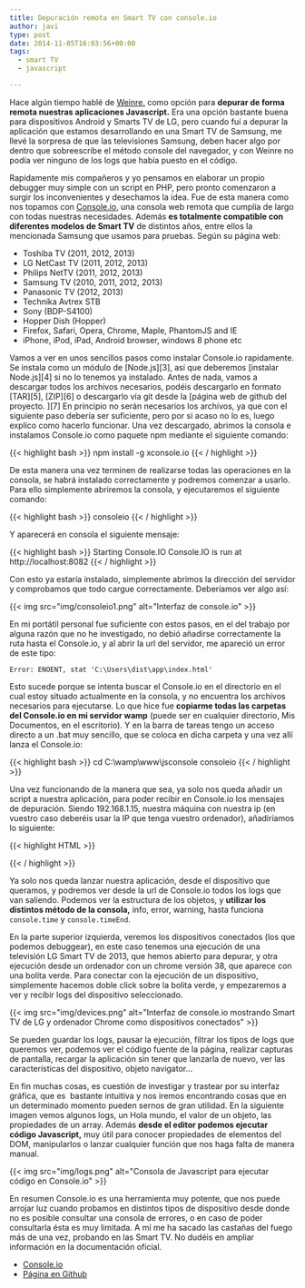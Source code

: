 ```yaml
---
title: Depuración remota en Smart TV con console.io
author: javi
type: post
date: 2014-11-05T16:03:56+00:00
tags:
  - smart TV
  - javascript

---
```

Hace algún tiempo hablé de [Weinre,][1] como opción para **depurar de forma remota nuestras aplicaciones Javascript.** Era una opción bastante buena para dispositivos Android y Smarts TV de LG, pero cuando fuí a depurar la aplicación que estamos desarrollando en una Smart TV de Samsung, me llevé la sorpresa de que las televisiones Samsung, deben hacer algo por dentro que sobreescribe el método console del navegador, y con Weinre no podía ver ninguno de los logs que había puesto en el código.

Rapidamente mis compañeros y yo pensamos en elaborar un propio debugger muy simple con un script en PHP, pero pronto comenzaron a surgir los inconvenientes y desechamos la idea. Fue de esta manera como nos topamos con [Console.io,][2] una consola web remota que cumplía de largo con todas nuestras necesidades. Además **es totalmente compatible con diferentes modelos de Smart TV** de distintos años, entre ellos la mencionada Samsung que usamos para pruebas. Según su página web:

  * Toshiba TV (2011, 2012, 2013)
  * LG NetCast TV (2011, 2012, 2013)
  * Philips NetTV (2011, 2012, 2013)
  * Samsung TV (2010, 2011, 2012, 2013)
  * Panasonic TV (2012, 2013)
  * Technika Avtrex STB
  * Sony (BDP-S4100)
  * Hopper Dish (Hopper)
  * Firefox, Safari, Opera, Chrome, Maple, PhantomJS and IE
  * iPhone, iPod, iPad, Android browser, windows 8 phone etc

<!--more-->Vamos a ver en unos sencillos pasos como instalar Console.io rapidamente. Se instala como un módulo de [Node.js][3], así que deberemos [instalar Node.js][4] si no lo tenemos ya instalado. Antes de nada, vamos a descargar todos los archivos necesarios, podéis descargarlo en formato [TAR][5], [ZIP][6] o descargarlo vía git desde la [página web de github del proyecto. ][7] En principio no serán necesarios los archivos, ya que con el siguiente paso debería ser suficiente, pero por si acaso no lo es, luego explico como hacerlo funcionar. Una vez descargado, abrimos la consola e instalamos Console.io como paquete npm mediante el siguiente comando:

{{< highlight bash >}}
npm install -g xconsole.io
{{< / highlight >}}

De esta manera una vez terminen de realizarse todas las operaciones en la consola, se habrá instalado correctamente y podremos comenzar a usarlo. Para ello simplemente abriremos la consola, y ejecutaremos el siguiente comando:

{{< highlight bash >}}
consoleio
{{< / highlight >}}

Y aparecerá en consola el siguiente mensaje:

{{< highlight bash >}}
Starting Console.IO
Console.IO is run at http://localhost:8082
{{< / highlight >}}

Con esto ya estaría instalado, simplemente abrimos la dirección del servidor y comprobamos que todo cargue correctamente. Deberíamos ver algo así:

{{< img src="img/consoleio1.png" alt="Interfaz de console.io" >}}

En mi portátil personal fue suficiente con estos pasos, en el del trabajo por alguna razón que no he investigado, no debió añadirse correctamente la ruta hasta el Console.io, y al abrir la url del servidor, me apareció un error de este tipo:

`Error: ENOENT, stat 'C:\Users\dist\app\index.html'`

Esto sucede porque se intenta buscar el Console.io en el directorio en el cual estoy situado actualmente en la consola, y no encuentra los archivos necesarios para ejecutarse. Lo que hice fue **copiarme todas las carpetas del Console.io en mi servidor wamp** (puede ser en cualquier directorio, Mis Documentos, en el escritorio). Y en la barra de tareas tengo un acceso directo a un .bat muy sencillo, que se coloca en dicha carpeta y una vez allí lanza el Console.io:

{{< highlight bash >}}
cd C:\wamp\www\jsconsole
consoleio
{{< / highlight >}}

Una vez funcionando de la manera que sea, ya solo nos queda añadir un script a nuestra aplicación, para poder recibir en Console.io los mensajes de depuración. Siendo 192.168.1.15, nuestra máquina con nuestra ip (en vuestro caso deberéis usar la IP que tenga vuestro ordenador), añadiríamos lo siguiente:

{{< highlight HTML >}}
<script type="text/javascript" src="http://192.168.1.15:8082/console.io.js"></script>
{{< / highlight >}}

Ya solo nos queda lanzar nuestra aplicación, desde el dispositivo que queramos, y podremos ver desde la url de Console.io todos los logs que van saliendo. Podemos ver la estructura de los objetos, y **utilizar los distintos método de la consola,** info, error, warning, hasta funciona `console.time` y `console.timeEnd`.

En la parte superior izquierda, veremos los dispositivos conectados (los que podemos debuggear), en este caso tenemos una ejecución de una televisión LG Smart TV de 2013, que hemos abierto para depurar, y otra ejecución desde un ordenador con un chrome versión 38, que aparece con una bolita verde. Para conectar con la ejecución de un dispositivo, simplemente hacemos doble click sobre la bolita verde, y empezaremos a ver y recibir logs del dispositivo seleccionado.

{{< img src="img/devices.png" alt="Interfaz de console.io mostrando Smart TV de LG y ordenador Chrome como dispositivos conectados" >}}

Se pueden guardar los logs, pausar la ejecución, filtrar los tipos de logs que queremos ver, podemos ver el código fuente de la página, realizar capturas de pantalla, recargar la aplicación sin tener que lanzarla de nuevo, ver las características del dispositivo, objeto navigator&#8230;

En fin muchas cosas, es cuestión de investigar y trastear por su interfaz gráfica, que es  bastante intuitiva y nos iremos encontrando cosas que en un determinado momento pueden sernos de gran utilidad. En la siguiente imagen vemos algunos logs, un Hola mundo, el valor de un objeto, las propiedades de un array. Además **desde el editor podemos ejecutar código Javascript,** muy útil para conocer propiedades de elementos del DOM, manipularlos o lanzar cualquier función que nos haga falta de manera manual.

{{< img src="img/logs.png" alt="Consola de Javascript para ejecutar código en Console.io" >}}

En resumen Console.io es una herramienta muy potente, que nos puede arrojar luz cuando probamos en distintos tipos de dispositivo desde donde no es posible consultar una consola de errores, o en caso de poder consultarla ésta es muy limitada. A mí me ha sacado las castañas del fuego más de una vez, probando en las Smart TV. No dudéis en ampliar información en la documentación oficial.

* [Console.io][2]
* [Página en Github][11]

 [1]: /blog/depurar-remotamente-aplicaciones-html-con-weinre "Weinre"
 [2]: http://nkashyap.github.io/console.io/ "Console.io"
 [3]: http://nodejs.org/ "Node.js"
 [4]: http://nodejs.org/download/ "Descarga Node.js"
 [5]: https://github.com/nkashyap/console.io/tarball/master "Console.io en formato TAR"
 [6]: https://github.com/nkashyap/console.io/zipball/master "Console.io en formato ZIP"
 [7]: https://github.com/nkashyap/console.io "Console.io en github"
 [11]: https://github.com/nkashyap/console.io "Console.io en Github"
